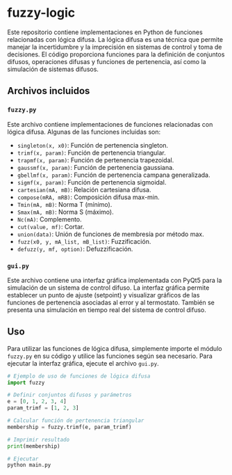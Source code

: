 # fuzzy-logic

Este repositorio contiene implementaciones en Python de funciones relacionadas con lógica difusa. La lógica difusa es una técnica que permite manejar la incertidumbre y la imprecisión en sistemas de control y toma de decisiones. El código proporciona funciones para la definición de conjuntos difusos, operaciones difusas y funciones de pertenencia, así como la simulación de sistemas difusos.

## Archivos incluidos

### `fuzzy.py`

Este archivo contiene implementaciones de funciones relacionadas con lógica difusa. Algunas de las funciones incluidas son:

- `singleton(x, x0)`: Función de pertenencia singleton.
- `trimf(x, param)`: Función de pertenencia triangular.
- `trapmf(x, param)`: Función de pertenencia trapezoidal.
- `gaussmf(x, param)`: Función de pertenencia gaussiana.
- `gbellmf(x, param)`: Función de pertenencia campana generalizada.
- `sigmf(x, param)`: Función de pertenencia sigmoidal.
- `cartesian(mA, mB)`: Relación cartesiana difusa.
- `compose(mRA, mRB)`: Composición difusa max-min.
- `Tmin(mA, mB)`: Norma T (mínimo).
- `Smax(mA, mB)`: Norma S (máximo).
- `Nc(mA)`: Complemento.
- `cut(value, mf)`: Cortar.
- `union(data)`: Unión de funciones de membresía por método max.
- `fuzz(x0, y, mA_list, mB_list)`: Fuzzificación.
- `defuzz(y, mf, option)`: Defuzzificación.

### `gui.py`

Este archivo contiene una interfaz gráfica implementada con PyQt5 para la simulación de un sistema de control difuso. La interfaz gráfica permite establecer un punto de ajuste (setpoint) y visualizar gráficos de las funciones de pertenencia asociadas al error y al termostato. También se presenta una simulación en tiempo real del sistema de control difuso.

## Uso

Para utilizar las funciones de lógica difusa, simplemente importe el módulo `fuzzy.py` en su código y utilice las funciones según sea necesario. Para ejecutar la interfaz gráfica, ejecute el archivo `gui.py`.

```python
# Ejemplo de uso de funciones de lógica difusa
import fuzzy

# Definir conjuntos difusos y parámetros
e = [0, 1, 2, 3, 4]
param_trimf = [1, 2, 3]

# Calcular función de pertenencia triangular
membership = fuzzy.trimf(e, param_trimf)

# Imprimir resultado
print(membership)

# Ejecutar
python main.py
